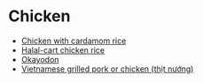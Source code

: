 # Chicken

- [Chicken with cardamom rice](../recipes/chicken-with-cardamom-rice.md)
- [Halal-cart chicken rice](../recipes/halal-cart-chicken-rice.md)
- [Okayodon](../recipes/okayodon.md)
- [Vietnamese grilled pork or chicken (thịt nướng)](../recipes/vietnamese-grilled-pork-or-chicken-(thịt-nướng).md)